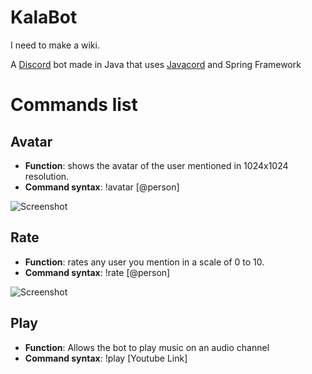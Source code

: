 # KalaBot

I need to make a wiki.

A [Discord](https://discord.com/) bot made in Java that
uses [Javacord](https://github.com/Javacord/Javacord) and Spring Framework

# Commands list

## Avatar

- **Function**: shows the avatar of the user mentioned in 1024x1024 resolution.
- **Command syntax**: !avatar [@person]

![Screenshot](https://cdn.discordapp.com/attachments/882699513989562372/891305597113368596/Avatar_command.PNG)

## Rate

- **Function**: rates any user you mention in a scale of 0 to 10.
- **Command syntax**: !rate [@person]

![Screenshot](https://cdn.discordapp.com/attachments/882699513989562372/891306625955160104/Rate_command.PNG)

## Play

- **Function**: Allows the bot to play music on an audio channel
- **Command syntax**: !play [Youtube Link]



